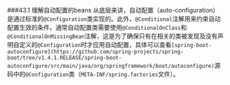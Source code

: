 ###43.1 理解自动配置的beans
从底层来讲，自动配置（auto-configuration）是通过标准的`@Configuration`类实现的。此外，`@Conditional`注解用来约束自动配置生效的条件。通常自动配置类需要使用`@ConditionalOnClass`和`@ConditionalOnMissingBean`注解，这是为了确保只有在相关的类被发现及没有声明自定义的`@Configuration`时才应用自动配置，具体可以查看`[spring-boot-autoconfigure](https://github.com/spring-projects/spring-boot/tree/v1.4.1.RELEASE/spring-boot-autoconfigure/src/main/java/org/springframework/boot/autoconfigure)`源码中的`@Configuration`类（`META-INF/spring.factories`文件）。
